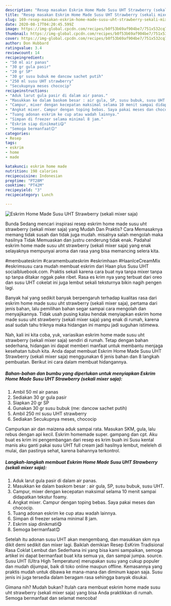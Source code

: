 ```yaml
---
description: "Resep masakan Eskrim Home Made Susu UHT Strawberry (sekali mixer saja) | Cara Membuat Eskrim Home Made Susu UHT Strawberry (sekali mixer saja) Yang Enak Dan Mudah"
title: "Resep masakan Eskrim Home Made Susu UHT Strawberry (sekali mixer saja) | Cara Membuat Eskrim Home Made Susu UHT Strawberry (sekali mixer saja) Yang Enak Dan Mudah"
slug: 169-resep-masakan-eskrim-home-made-susu-uht-strawberry-sekali-mixer-saja-cara-membuat-eskrim-home-made-susu-uht-strawberry-sekali-mixer-saja-yang-enak-dan-mudah
date: 2020-08-17T04:20:45.599Z
image: https://img-global.cpcdn.com/recipes/b0f53b69af904be7/751x532cq70/eskrim-home-made-susu-uht-strawberry-sekali-mixer-saja-foto-resep-utama.jpg
thumbnail: https://img-global.cpcdn.com/recipes/b0f53b69af904be7/751x532cq70/eskrim-home-made-susu-uht-strawberry-sekali-mixer-saja-foto-resep-utama.jpg
cover: https://img-global.cpcdn.com/recipes/b0f53b69af904be7/751x532cq70/eskrim-home-made-susu-uht-strawberry-sekali-mixer-saja-foto-resep-utama.jpg
author: Don Hubbard
ratingvalue: 3.4
reviewcount: 14
recipeingredient:
- "50 ml air panas"
- "30 gr gula pasir"
- "20 gr SP"
- "30 gr susu bubuk me dancow sachet putih"
- "250 ml susu UHT strawberry"
- "Secukupnya meses chococip"
recipeinstructions:
- "Aduk larut gula pasir di dalam air panas."
- "Masukkan ke dalam baskom besar : air gula, SP, susu bubuk, susu UHT."
- "Campur, mixer dengan kecepatan maksimal selama 10 menit sampai didapatkan tekstur foamy."
- "Angkat mixer. Campur dengan toping bebas. Saya pakai meses dan chococip."
- "Tuang adonan eskrim ke cup atau wadah lainnya."
- "Simpan di freezer selama minimal 8 jam."
- "Eskrim siap dinikmati😋"
- "Semoga bermanfaat😊"
categories:
- Resep
tags:
- eskrim
- home
- made

katakunci: eskrim home made 
nutrition: 198 calories
recipecuisine: Indonesian
preptime: "PT28M"
cooktime: "PT42M"
recipeyield: "3"
recipecategory: Lunch

---
```



![Eskrim Home Made Susu UHT Strawberry (sekali mixer saja)](https://img-global.cpcdn.com/recipes/b0f53b69af904be7/751x532cq70/eskrim-home-made-susu-uht-strawberry-sekali-mixer-saja-foto-resep-utama.jpg)

Bunda Sedang mencari inspirasi resep eskrim home made susu uht strawberry (sekali mixer saja) yang Mudah Dan Praktis? Cara Memasaknya memang tidak susah dan tidak juga mudah. misalnya salah mengolah maka hasilnya Tidak Memuaskan dan justru cenderung tidak enak. Padahal eskrim home made susu uht strawberry (sekali mixer saja) yang enak selayaknya mempunyai aroma dan rasa yang bisa memancing selera kita.

#membuateskrim #caramembuateskrim #eskrimhaan #HaanIceCreamMix #eskrimsusu cara mudah membuat eskrim dari Haan plus Susu UHT socialbluebook.com. Praktis sekali karena cara buat nya tanpa mixer tanpa sp tanpa ditakar nggak pake ribet. Rasa es krim nya yang terbuat dari oreo dan susu UHT cokelat ini juga lembut sekali teksturnya bikin nagih pengen lagi.

Banyak hal yang sedikit banyak berpengaruh terhadap kualitas rasa dari eskrim home made susu uht strawberry (sekali mixer saja), pertama dari jenis bahan, lalu pemilihan bahan segar sampai cara mengolah dan menyajikannya. Tidak usah pusing kalau hendak menyiapkan eskrim home made susu uht strawberry (sekali mixer saja) yang enak di rumah, karena asal sudah tahu triknya maka hidangan ini mampu jadi suguhan istimewa.


Nah, kali ini kita coba, yuk, variasikan eskrim home made susu uht strawberry (sekali mixer saja) sendiri di rumah. Tetap dengan bahan sederhana, hidangan ini dapat memberi manfaat untuk membantu menjaga kesehatan tubuh kita. Anda dapat membuat Eskrim Home Made Susu UHT Strawberry (sekali mixer saja) menggunakan 6 jenis bahan dan 8 langkah pembuatan. Berikut ini cara dalam membuat hidangannya.

<!--inarticleads1-->

##### Bahan-bahan dan bumbu yang diperlukan untuk menyiapkan Eskrim Home Made Susu UHT Strawberry (sekali mixer saja):

1. Ambil 50 ml air panas
1. Sediakan 30 gr gula pasir
1. Siapkan 20 gr SP
1. Gunakan 30 gr susu bubuk (me: dancow sachet putih)
1. Ambil 250 ml susu UHT strawberry
1. Sediakan Secukupnya meses, chococip


Campurkan air dan maizena aduk sampai rata. Masukan SKM, gula, lalu rebus dengan api kecil. Eskrim homemade super. gampang dan cpt. Aku buat es krim ini pengembangan dari resep es krim buah ini Susu kental manis aku ganti pakai susu UHT full cream jadi hasilnya lembut, meleleh di mulai, dan pastinya sehat, karena bahannya terkontrol. 

<!--inarticleads2-->

##### Langkah-langkah membuat Eskrim Home Made Susu UHT Strawberry (sekali mixer saja):

1. Aduk larut gula pasir di dalam air panas.
1. Masukkan ke dalam baskom besar : air gula, SP, susu bubuk, susu UHT.
1. Campur, mixer dengan kecepatan maksimal selama 10 menit sampai didapatkan tekstur foamy.
1. Angkat mixer. Campur dengan toping bebas. Saya pakai meses dan chococip.
1. Tuang adonan eskrim ke cup atau wadah lainnya.
1. Simpan di freezer selama minimal 8 jam.
1. Eskrim siap dinikmati😋
1. Semoga bermanfaat😊


Setelah itu adonan susu UHT akan mengembang, dan masukkan skm nya dikit demi sedikit dan mixer lagi. Baiklah demikian Resep EsKrim Tradisional Rasa Coklat Lembut dan Sederhana ini yang bisa kami sampaikan, semoga artikel ini dapat bermanfaat buat kita semua ya, dan sampai jumpa. source. Susu UHT (Ultra High Temperature) merupakan susu yang cukup populer dan mudah dijumpai, baik di toko online maupun offline. Kemasannya yang praktis mudah untuk dibawa ke mana-mana dan diminum kapan saja. Susu jenis ini juga tersedia dalam beragam rasa sehingga banyak disukai. 

Gimana nih? Mudah bukan? Itulah cara membuat eskrim home made susu uht strawberry (sekali mixer saja) yang bisa Anda praktikkan di rumah. Semoga bermanfaat dan selamat mencoba!
